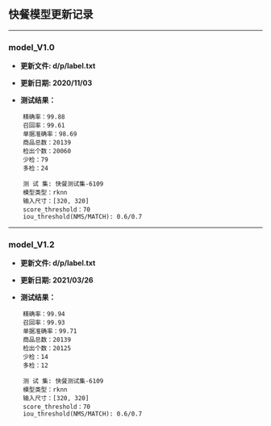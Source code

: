 ## 快餐模型更新记录

****

### model_V1.0

- **更新文件: d/p/label.txt**

- **更新日期: 2020/11/03**

- **测试结果：**

```
    精确率：99.88
    召回率：99.61
    单据准确率：98.69
    商品总数：20139
    检出个数：20060
    少检：79
    多检：24

    测 试 集: 快餐测试集-6109
    模型类型：rknn
    输入尺寸：[320, 320]
    score_threshold：70
    iou_threshold(NMS/MATCH): 0.6/0.7
```

****

### model_V1.2

- **更新文件: d/p/label.txt**

- **更新日期: 2021/03/26**

- **测试结果：**

```
    精确率：99.94
    召回率：99.93
    单据准确率：99.71
    商品总数：20139
    检出个数：20125
    少检：14
    多检：12

    测 试 集: 快餐测试集-6109
    模型类型：rknn
    输入尺寸：[320, 320]
    score_threshold：70
    iou_threshold(NMS/MATCH): 0.6/0.7
```




